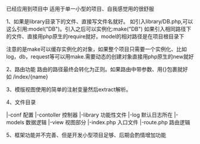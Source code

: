 已经应用到项目中 
适用于单一小型的项目、自我感觉用的很舒服

1、如果是library目录下的文件、直接写文件名就好。
 如引入library/DB.php,可以这么引用:model("DB")。引入之后可以实例化:make("DB")
 如果引入相同路径下的文件、直接用php原生的require就好。model的相对路径是在项目根目录下
 
注意的是make可以缓存实例化的对象，如果整个项目只需要一个实例化、比如log，db，request等可以用make.需要动态的创建对象直接用php原生的new就好
 
 2、路由功能 路由的路径最终会转化为正则。如果路由中带参数、用{}包裹就好 如 /index/{name} 
 
 3、模版视图使用的简单的注射变量然后extract解析。
 
 4、文件目录
 
 |-conf 配置
 |-contoller 控制器
 |-library 功能性文件
 |-log 默认日志所在
 |-models 数据逻辑
 |-view 视图部分
 |-index.php 入口文件
 |-route.php 路由逻辑
 
 5、框架功能并不完善、但是开发小型项目足够、后期会酌情增加功能
 
 
 
